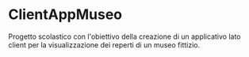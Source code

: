 # ClientAppMuseo
Progetto scolastico con l'obiettivo della creazione di un applicativo lato client per la visualizzazione dei reperti di un museo fittizio.
